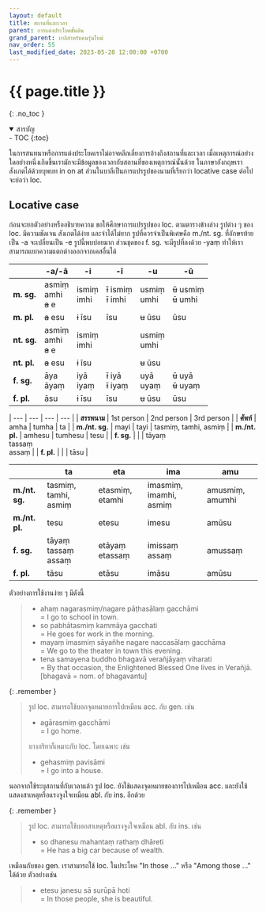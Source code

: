 ```yaml
---
layout: default
title: สถานที่และเวลา
parent: การแต่งประโยคขั้นต้น
grand_parent: บาลีสำหรับคนรุ่นใหม่
nav_order: 55
last_modified_date: 2023-05-28 12:00:00 +0700
---
```


# {{ page.title  }}
{: .no_toc }

<details open markdown="block">
<summary>สารบัญ</summary>
- TOC
{:toc}
</details>

ในการสนทนาหรือการแต่งประโยคเราไม่อาจหลีกเลี่ยงการอ้างถึงสถานที่และเวลา เมื่อเหตุการณ์อย่างใดอย่างหนึ่งเกิดขึ้นเรามักจะมีข้อมูลของเวลากับสถานที่ของเหตุการณ์นั้นด้วย ในภาษาอังกฤษเราสังเกตได้ด้วยบุพบท in on at ส่วนในบาลีเป็นการแปรรูปของนามที่เรียกว่า locative case ต่อไปจะย่อว่า loc.

## Locative case

ก่อนจะยกตัวอย่างหรืออธิบายความ ขอให้ศึกษาการแปรรูปของ loc. ตามตารางข้างล่าง รูปต่าง ๆ ของ loc. มีความชัดเจน สังเกตได้ง่าย และจำได้ไม่ยาก รูปที่ควรจำเป็นพิเศษคือ m./nt. sg. ที่อักษรท้ายเป็น -a จะเปลี่ยนเป็น -e รูปนี้พบบ่อยมาก ส่วนชุดของ f. sg. จะมีรูปที่ลงด้วย -yaṃ ทำให้เราสามารถแยกความแตกต่างออกจากเคสอื่นได้

|  | -a/-ā | -i | -ī | -u | -ū |
| --- | --- | --- | --- | --- | --- |
| **m. sg.** | asmiṃ<br>amhi<br>~~a~~ e | ismiṃ<br>imhi | ~~ī~~ ismiṃ<br>~~ī~~ imhi | usmiṃ<br>umhi | ~~ū~~ usmiṃ<br>~~ū~~ umhi |
| **m. pl.** | ~~a~~ esu | ~~i~~ īsu | īsu | ~~u~~ ūsu | ūsu |
| **nt. sg.** | asmiṃ<br>amhi<br>~~a~~ e | ismiṃ<br>imhi |  | usmiṃ<br>umhi |  |
| **nt. pl.** | ~~a~~ esu | ~~i~~ īsu |  | ~~u~~ ūsu |  |
| **f. sg.** | āya<br>āyaṃ | iyā<br>iyaṃ | ~~ī~~ iyā<br>~~ī~~ iyaṃ | uyā<br>uyaṃ | ~~ū~~ uyā<br>~~ū~~ uyaṃ |
| **f. pl.** | āsu | ~~i~~ īsu | īsu | ~~u~~ ūsu | ūsu |

| --- | --- | --- | --- |
| **สรรพนาม** | 1st person | 2nd person | 3rd person |
| **ศัพท์** | amha | tumha | ta |
| **m./nt. sg.** | mayi | tayi | tasmiṃ, tamhi, asmiṃ |
| **m./nt. pl.** | amhesu | tumhesu | tesu |
| **f. sg.** |  |  | tāyaṃ<br>tassaṃ<br>assaṃ |
| **f. pl.** |  |  | tāsu |

|  | ta | eta | ima | amu |
| --- | --- | --- | --- | --- |
| **m./nt. sg.** | tasmiṃ, tamhi, asmiṃ | etasmiṃ, etamhi | imasmiṃ, imamhi, asmiṃ | amusmiṃ, amumhi |
| **m./nt. pl.** | tesu | etesu | imesu | amūsu |
| **f. sg.** | tāyaṃ<br>tassaṃ<br>assaṃ | etāyaṃ<br>etassaṃ | imissaṃ<br>assaṃ | amussaṃ |
| **f. pl.** | tāsu | etāsu | imāsu | amūsu |

ตัวอย่างการใช้งานง่าย ๆ มีดังนี้

> - ahaṃ nagarasmiṃ/nagare pāṭhasālaṃ gacchāmi<br>= I go to school in town.
> - so pabhātasmiṃ kammāya gacchati<br>= He goes for work in the morning.
> - mayaṃ imasmiṃ sāyañhe nagare naccasālaṃ gacchāma<br>= We go to the theater in town this evening.
> - tena samayena buddho bhagavā verañjāyaṃ viharati<br>= By that occasion, the Enlightened Blessed One lives in Verañjā. [bhagavā = nom. of bhagavantu]

{: .remember }
> รูป loc. สามารถใช้บอกจุดหมายการไปเหมือน acc. กับ gen. เช่น
> - agārasmiṃ gacchāmi<br>= I go home.
>
> บางกริยาก็เหมาะกับ loc. โดยเฉพาะ เช่น
> - gehasmiṃ pavisāmi<br>= I go into a house.

นอกจากใช้ระบุสถานที่กับเวลาแล้ว รูป loc. ยังใช้แสดงจุดหมายของการไปเหมือน acc. และยังใช้แสดงสาเหตุหรือแรงจูงใจเหมือน abl. กับ ins. อีกด้วย

{: .remember }
> รูป loc. สามารถใช้บอกสาเหตุหรือแรงจูงใจเหมือน abl. กับ ins. เช่น
> - so dhanesu mahantaṃ rathaṃ dhāreti<br>= He has a big car because of wealth.

เหมือนกับของ gen. เราสามารถใช้ loc. ในประโยค "In those ..." หรือ "Among those ..." ได้ด้วย ตัวอย่างเช่น

> - etesu janesu sā surūpā hoti<br>= In those people, she is beautiful.

